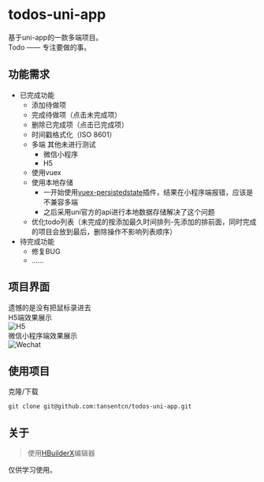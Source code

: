 # todos-uni-app
基于uni-app的一款多端项目。  
Todo —— 专注要做的事。
## 功能需求
- 已完成功能
  - 添加待做项
  - 完成待做项（点击未完成项）
  - 删除已完成项（点击已完成项）
  - 时间戳格式化（ISO 8601）
  - 多端 其他未进行测试
    - 微信小程序
	- H5
  - 使用vuex
  - 使用本地存储
	- 一开始使用[vuex-persistedstate](https://github.com/robinvdvleuten/vuex-persistedstate)插件，结果在小程序端报错，应该是不兼容多端
	- 之后采用uni官方的api进行本地数据存储解决了这个问题
  - 优化todo列表（未完成的按添加最久时间排列-先添加的排前面，同时完成的项目会放到最后，删除操作不影响列表顺序）
- 待完成功能
  - 修复BUG
  - ……

## 项目界面
遗憾的是没有把鼠标录进去  
H5端效果展示  
![H5](https://api.tansent.top/assets/todo-h5.gif)  
微信小程序端效果展示  
![Wechat](https://api.tansent.top/assets/todo-wechat.gif)  


## 使用项目
克隆/下载
```git
git clone git@github.com:tansentcn/todos-uni-app.git
```




## 关于

> 使用[HBuilderX](https://www.dcloud.io/hbuilderx.html)编辑器

仅供学习使用。  



